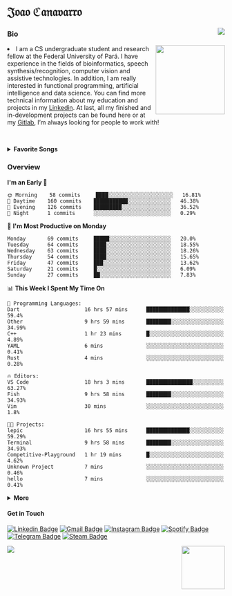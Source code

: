 <h1 align="start">𝔍𝔬𝔞𝔬 ℭ𝔞𝔫𝔞𝔳𝔞𝔯𝔯𝔬</h1>
<img src="https://komarev.com/ghpvc/?username=jvcanavarro" align="right">


### Bio 
<img src="./aot.gif" align="right" height="160">
<li>
I am a CS undergraduate student and research fellow at the Federal University of Pará. I have experience in the fields of bioinformatics, speech synthesis/recognition, computer vision and assistive technologies. In addition, I am really interested in functional programming, artificial intelligence and data science. You can find more technical information about my education and projects in my <a href="https://www.linkedin.com/in/jvcanavarro/">Linkedin</a>. At last, all my finished and in-development projects can be found here or at my <a href="https://gitlab.com/jvcanavarro">Gitlab</a>, I’m always looking for people to work with!
</li>

<!-- [<img src="https://now-playing-codestackr.vercel.app/api/spotify-playing" alt="Cana's Spotify Playing" width="350" />](https://open.spotify.com/user/jvcanavarro) 
[![spotify-github-profile](https://spotify-github-profile.vercel.app/api/view?uid=jvcanavarro&cover_image=true&theme=novatorem)](https://spotify-github-profile.vercel.app/api/view?uid=jvcanavarro&redirect=true)
-->

<!-- [<img src="https://now-playing-codestackr.vercel.app/api/spotify-playing" alt="Cana's Spotify Playing" height="100" />](https://open.spotify.com/user/jvcanavarro) -->

<!-- <p>&nbsp;</p> -->



<br><details>
  <br><summary><b>Favorite Songs</b></summary>
  
<!--   <img src="/playlist.png" align="right" width="250" height="70"> -->
<!--   <img src="https://images6.fanpop.com/image/photos/38500000/Yui-Hirasawa-k-on-38512307-500-281.gif" align="right" width="250" height="100"> -->

  <a href = "https://open.spotify.com/user/jvcanavarro">
    <img src="https://now-playing-codestackr.vercel.app/api/spotify-playing" alt="Cana's Spotify Playing" align="right" width="350">
  </a>
  
  <ol>
    <li>
      <a href="https://open.spotify.com/track/4aTXBrfZCq46Si5xiJHA6H?si=TmXfL7HSSAiI-V1U5TZYJg">組曲「義経」~悪忌判官</a> by ONMYO-ZA.
    </li>
    <li>
      <a href="https://open.spotify.com/track/6ANDCR3T6h2MeoRmCCwJ6d?si=vhomk0ArSt29Qs1ELNJ2gg">DESTINY</a> by GALNERYUS.
    </li>
    <li>
      <a href="https://open.spotify.com/track/35Yq5aVZCHTMznrqd8yOvO?si=7j-suIfWSneIVTH49pLU1w">Faith & Decision</a> by Versailles
    </li>
    <li>
      <a href="https://open.spotify.com/track/62CbuWCUyrgynQAw7R5UQc?si=nY-rqkr9SCiXpX--JANeNA">Struggle for the Freedom Flag</a> by GALNERYUS.
    </li>
    <li>
      <a href="https://open.spotify.com/track/3tm73rjzn5SnGH5mHqLkSA?si=GuUzQxq-TmK_imehkyweHA">邪神の婚礼、儀は愛と知る</a> by Imperial Circus Dead Decadence.
    </li>
    <li>
      <a href="https://open.spotify.com/track/2N3PQZZ2jS8QeiBw8ywTrO?si=qPG-oixOSQGT8u0sWaai7Q">Phantom Blood</a> by Unlucky Morpheus.
    </li>
    <li>
      <a href="https://open.spotify.com/track/6qtRt9VdC2S8w5aFin1Vbe?si=SxuCyvDuTmO8EZp_T-Ztbw">Final Light</a> by Angra.
    </li>
    <li>
      <a href="https://open.spotify.com/track/2fOHzYoJPPnuyxsdYBOf8H?si=HEEz_cweRHmf7Vt2Wmxc_A">Through Your Optic</a> by UNDEAD CORPORATION.
    </li>
  </ol>

  Touhou, power, enka and gothic metal have become my most heard musical styles in recent times. This is my <a href="https://open.spotify.com/playlist/5XNcqnoOZq594yRws85Hm5?si=1z_lrSqsSFayyCmo9Lc86A">favorite playlist</a>, which I constantly update with new songs that I discover during my coding and gaming sessions, including those from the list above.
</details>

### Overview


<!--START_SECTION:waka-->
**I'm an Early 🐤** 

```text
🌞 Morning    58 commits     ████░░░░░░░░░░░░░░░░░░░░░   16.81% 
🌆 Daytime    160 commits    ███████████░░░░░░░░░░░░░░   46.38% 
🌃 Evening    126 commits    █████████░░░░░░░░░░░░░░░░   36.52% 
🌙 Night      1 commits      ░░░░░░░░░░░░░░░░░░░░░░░░░   0.29%

```
📅 **I'm Most Productive on Monday** 

```text
Monday       69 commits     █████░░░░░░░░░░░░░░░░░░░░   20.0% 
Tuesday      64 commits     ████░░░░░░░░░░░░░░░░░░░░░   18.55% 
Wednesday    63 commits     ████░░░░░░░░░░░░░░░░░░░░░   18.26% 
Thursday     54 commits     ████░░░░░░░░░░░░░░░░░░░░░   15.65% 
Friday       47 commits     ███░░░░░░░░░░░░░░░░░░░░░░   13.62% 
Saturday     21 commits     █░░░░░░░░░░░░░░░░░░░░░░░░   6.09% 
Sunday       27 commits     ██░░░░░░░░░░░░░░░░░░░░░░░   7.83%

```


📊 **This Week I Spent My Time On** 

```text
💬 Programming Languages: 
Dart                     16 hrs 57 mins      ██████████████░░░░░░░░░░░   59.4% 
Other                    9 hrs 59 mins       ████████░░░░░░░░░░░░░░░░░   34.99% 
C++                      1 hr 23 mins        █░░░░░░░░░░░░░░░░░░░░░░░░   4.89% 
YAML                     6 mins              ░░░░░░░░░░░░░░░░░░░░░░░░░   0.41% 
Rust                     4 mins              ░░░░░░░░░░░░░░░░░░░░░░░░░   0.28%

🔥 Editors: 
VS Code                  18 hrs 3 mins       ███████████████░░░░░░░░░░   63.27% 
Fish                     9 hrs 58 mins       ████████░░░░░░░░░░░░░░░░░   34.93% 
Vim                      30 mins             ░░░░░░░░░░░░░░░░░░░░░░░░░   1.8%

🐱‍💻 Projects: 
lepic                    16 hrs 55 mins      ██████████████░░░░░░░░░░░   59.29% 
Terminal                 9 hrs 58 mins       ████████░░░░░░░░░░░░░░░░░   34.93% 
Competitive-Playground   1 hr 19 mins        █░░░░░░░░░░░░░░░░░░░░░░░░   4.62% 
Unknown Project          7 mins              ░░░░░░░░░░░░░░░░░░░░░░░░░   0.46% 
hello                    7 mins              ░░░░░░░░░░░░░░░░░░░░░░░░░   0.41%

```


<!--END_SECTION:waka-->

<details>
  <summary><b>More</b></summary>
<p align="center">
<img align="center" src="https://github-readme-stats.vercel.app/api?username=jvcanavarro&show_icons=true&line_height=21&theme=default&hide_border=true" alt="Cana's Github Stats" />
<img align="center" src="https://github-readme-stats.vercel.app/api/top-langs/?username=jvcanavarro&theme=default&line_height=27&layout=compact&hide_border=true&hide=PostScript,PHP,HTML,Jupyter%20Notebook,Lua&langs_count=10" />
</p>
</details>

#### Get in Touch
[![Linkedin Badge](https://img.shields.io/badge/-LinkedIn-0e76a8?style=flat&logo=Linkedin&logoColor=white&link=https://www.linkedin.com/in/jvcanavarro/)](https://www.linkedin.com/in/jvcanavarro)
[![Gmail Badge](https://img.shields.io/badge/-Gmail-d14836?style=flat&logo=Gmail&logoColor=white&link=mailto:jvcanavarro@gmail.com)](mailto:jvcanavarro@gmail.com)
[![Instagram Badge](https://img.shields.io/badge/-Instagram-ff69b4?style=flat&logo=Instagram&logoColor=white&link=https://instagram.com/jlim_slam/)](https://instagram.com/jvcanavarro)
[![Spotify Badge](https://img.shields.io/badge/-Spotify-success?style=flat&logo=Spotify&logoColor=white&link=https://open.spotify.com/user/jvcanavarro)](https://open.spotify.com/user/jvcanavarro)
[![Telegram Badge](https://img.shields.io/badge/-Telegram-0088cc?style=flat&logo=Telegram&logoColor=white)](https://t.me/jvcanavarro)
[![Steam Badge](https://img.shields.io/badge/-Steam-lightgrey?style=flat&logo=Steam&logoColor=white&link=https://steamcommunity.com/id/octjinn/)](https://steamcommunity.com/id/octjinn/)


<p>
  <a href="https://count.getloli.com/"><img src="https://count.getloli.com/get/@index?theme=rule34"></a>
  <img src="https://data.whicdn.com/images/188174384/original.gif" align="right" height = "100">
</p>
